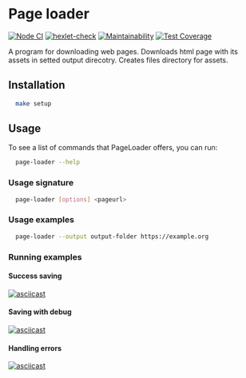 # Page loader

[![Node CI](https://github.com/sunsetninja/backend-project-lvl3/workflows/Node%20CI/badge.svg)](https://github.com/sunsetninja/backend-project-lvl3/actions?query=workflow%3A%22Node+CI%22)
[![hexlet-check](https://github.com/sunsetninja/backend-project-lvl3/workflows/hexlet-check/badge.svg)](https://github.com/sunsetninja/backend-project-lvl3/actions?query=workflow%3Ahexlet-check)
[![Maintainability](https://api.codeclimate.com/v1/badges/3440da4b2317a6db2228/maintainability)](https://codeclimate.com/github/sunsetninja/backend-project-lvl3/maintainability)
[![Test Coverage](https://api.codeclimate.com/v1/badges/3440da4b2317a6db2228/test_coverage)](https://codeclimate.com/github/sunsetninja/backend-project-lvl3/test_coverage)

A program for downloading web pages. Downloads html page with its assets in setted output direcotry. Creates files directory for assets.

## Installation

```sh
  make setup
```

## Usage

To see a list of commands that PageLoader offers, you can run:

```sh
  page-loader --help
```

### Usage signature

```sh
  page-loader [options] <pageurl>
```

### Usage examples

```sh
  page-loader --output output-folder https://example.org
```

### Running examples

#### Success saving

[![asciicast](https://asciinema.org/a/z0MIbCJGx1Xj2R3CJWAl1bfUf.svg)](https://asciinema.org/a/z0MIbCJGx1Xj2R3CJWAl1bfUf)

#### Saving with debug

[![asciicast](https://asciinema.org/a/XsHL5SyNL1Mdw5083X4ST0Kto.svg)](https://asciinema.org/a/XsHL5SyNL1Mdw5083X4ST0Kto)

#### Handling errors

[![asciicast](https://asciinema.org/a/2amvGEQocTW0tYr0jJp3PcCql.svg)](https://asciinema.org/a/2amvGEQocTW0tYr0jJp3PcCql)
